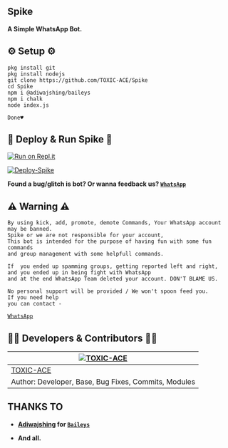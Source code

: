 ## Spike
**A Simple WhatsApp Bot.**

## ⚙️ Setup ⚙️

```
pkg install git
pkg install nodejs
git clone https://github.com/TOXIC-ACE/Spike
cd Spike
npm i @adiwajshing/baileys
npm i chalk
node index.js

Done♥️
```
  
## 💫 Deploy & Run Spike 💫

[![Run on Repl.it](https://repl.it/badge/github/TOXIC-ACE/Spike)](https://replit.com/@ANSHIFMP4/Spike)

[![Deploy-Spike](https://www.herokucdn.com/deploy/button.svg)](https://heroku.com/deploy?template=https://github.com/TOXIC-ACE/Spike)

**Found a bug/glitch is bot? Or wanna feedback us? [`WhatsApp`](https://wa.me/919846720547?text=Hi)**

## ⚠ Warning ⚠

```
By using kick, add, promote, demote Commands, Your WhatsApp account may be banned.
Spike or we are not responsible for your account, 
This bot is intended for the purpose of having fun with some fun commands 
and group management with some helpfull commands.

If  you ended up spamming groups, getting reported left and right, 
and you ended up in being fight with WhatsApp
and at the end WhatsApp Team deleted your account. DON'T BLAME US.

No personal support will be provided / We won't spoon feed you. 
If you need help
you can contact - 
```
[`WhatsApp`](https://wa.me/919846720547?text=Hi)

## 👨‍💻 Developers & Contributors 👨‍💻

 [![TOXIC-ACE](https://github.com/TOXIC-ACE.png?size=100)](https://github.com/TOXIC-ACE) |
----|
[TOXIC-ACE](https://github.com/TOXIC-ACE)  | 
Author: Developer, Base, Bug Fixes, Commits, Modules | 

## THANKS TO

- **[Adiwajshing](https://github.com/Adiwajshing) for [`Baileys`](https://github.com/adiwajshing/Baileys)**

- **And all.**
